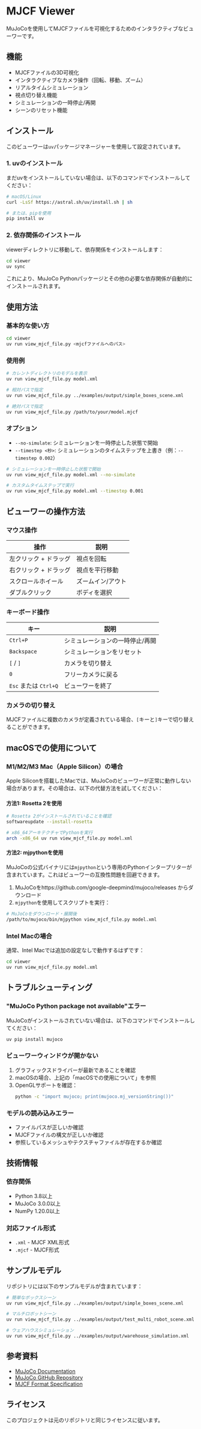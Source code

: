 # MJCF Viewer

MuJoCoを使用してMJCFファイルを可視化するためのインタラクティブなビューワーです。

## 機能

- MJCFファイルの3D可視化
- インタラクティブなカメラ操作（回転、移動、ズーム）
- リアルタイムシミュレーション
- 視点切り替え機能
- シミュレーションの一時停止/再開
- シーンのリセット機能

## インストール

このビューワーは`uv`パッケージマネージャーを使用して設定されています。

### 1. uvのインストール

まだuvをインストールしていない場合は、以下のコマンドでインストールしてください：

```bash
# macOS/Linux
curl -LsSf https://astral.sh/uv/install.sh | sh

# または、pipを使用
pip install uv
```

### 2. 依存関係のインストール

viewerディレクトリに移動して、依存関係をインストールします：

```bash
cd viewer
uv sync
```

これにより、MuJoCo Pythonパッケージとその他の必要な依存関係が自動的にインストールされます。

## 使用方法

### 基本的な使い方

```bash
cd viewer
uv run view_mjcf_file.py <mjcfファイルへのパス>
```

### 使用例

```bash
# カレントディレクトリのモデルを表示
uv run view_mjcf_file.py model.xml

# 相対パスで指定
uv run view_mjcf_file.py ../examples/output/simple_boxes_scene.xml

# 絶対パスで指定
uv run view_mjcf_file.py /path/to/your/model.mjcf
```

### オプション

- `--no-simulate`: シミュレーションを一時停止した状態で開始
- `--timestep <秒>`: シミュレーションのタイムステップを上書き（例：`--timestep 0.002`）

```bash
# シミュレーションを一時停止した状態で開始
uv run view_mjcf_file.py model.xml --no-simulate

# カスタムタイムステップで実行
uv run view_mjcf_file.py model.xml --timestep 0.001
```

## ビューワーの操作方法

### マウス操作

| 操作 | 説明 |
|------|------|
| 左クリック + ドラッグ | 視点を回転 |
| 右クリック + ドラッグ | 視点を平行移動 |
| スクロールホイール | ズームイン/アウト |
| ダブルクリック | ボディを選択 |

### キーボード操作

| キー | 説明 |
|------|------|
| `Ctrl+P` | シミュレーションの一時停止/再開 |
| `Backspace` | シミュレーションをリセット |
| `[` / `]` | カメラを切り替え |
| `0` | フリーカメラに戻る |
| `Esc` または `Ctrl+Q` | ビューワーを終了 |

### カメラの切り替え

MJCFファイルに複数のカメラが定義されている場合、`[`キーと`]`キーで切り替えることができます。

## macOSでの使用について

### M1/M2/M3 Mac（Apple Silicon）の場合

Apple Siliconを搭載したMacでは、MuJoCoのビューワーが正常に動作しない場合があります。その場合は、以下の代替方法を試してください：

#### 方法1: Rosetta 2を使用

```bash
# Rosetta 2がインストールされていることを確認
softwareupdate --install-rosetta

# x86_64アーキテクチャでPythonを実行
arch -x86_64 uv run view_mjcf_file.py model.xml
```

#### 方法2: mjpythonを使用

MuJoCoの公式バイナリには`mjpython`という専用のPythonインタープリターが含まれています。これはビューワーの互換性問題を回避できます。

1. MuJoCoをhttps://github.com/google-deepmind/mujoco/releases からダウンロード
2. `mjpython`を使用してスクリプトを実行：

```bash
# MuJoCoをダウンロード・展開後
/path/to/mujoco/bin/mjpython view_mjcf_file.py model.xml
```

### Intel Macの場合

通常、Intel Macでは追加の設定なしで動作するはずです：

```bash
cd viewer
uv run view_mjcf_file.py model.xml
```

## トラブルシューティング

### "MuJoCo Python package not available"エラー

MuJoCoがインストールされていない場合は、以下のコマンドでインストールしてください：

```bash
uv pip install mujoco
```

### ビューワーウィンドウが開かない

1. グラフィックスドライバーが最新であることを確認
2. macOSの場合、上記の「macOSでの使用について」を参照
3. OpenGLサポートを確認：
   ```bash
   python -c "import mujoco; print(mujoco.mj_versionString())"
   ```

### モデルの読み込みエラー

- ファイルパスが正しいか確認
- MJCFファイルの構文が正しいか確認
- 参照しているメッシュやテクスチャファイルが存在するか確認

## 技術情報

### 依存関係

- Python 3.8以上
- MuJoCo 3.0.0以上
- NumPy 1.20.0以上

### 対応ファイル形式

- `.xml` - MJCF XML形式
- `.mjcf` - MJCF形式

## サンプルモデル

リポジトリには以下のサンプルモデルが含まれています：

```bash
# 簡単なボックスシーン
uv run view_mjcf_file.py ../examples/output/simple_boxes_scene.xml

# マルチロボットシーン
uv run view_mjcf_file.py ../examples/output/test_multi_robot_scene.xml

# ウェアハウスシミュレーション
uv run view_mjcf_file.py ../examples/output/warehouse_simulation.xml
```

## 参考資料

- [MuJoCo Documentation](https://mujoco.readthedocs.io/)
- [MuJoCo GitHub Repository](https://github.com/google-deepmind/mujoco)
- [MJCF Format Specification](https://mujoco.readthedocs.io/en/stable/XMLreference.html)

## ライセンス

このプロジェクトは元のリポジトリと同じライセンスに従います。
